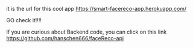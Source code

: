 it is the url for this cool app https://smart-facereco-app.herokuapp.com/

GO check it!!!!

If you are curious about Backend code, you can click on this link https://github.com/hanschen666/faceReco-api
